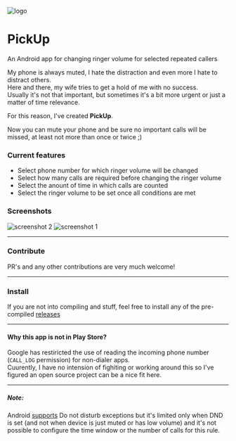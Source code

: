 ![logo](https://github.com/sagilo/pickup/blob/master/graphics/logo_128x128.png)

# PickUp
An Android app for changing ringer volume for selected repeated callers

My phone is always muted, I hate the distraction and even more I hate to distract others.  
Here and there, my wife tries to get a hold of me with no success.  
Usually it's not that important, but sometimes it's a bit more urgent or just a matter of time relevance.  

For this reason, I've created __PickUp__.  

Now you can mute your phone and be sure no important calls will be missed, at least not more than once or twice ;)


### Current features
* Select phone number for which ringer volume will be changed
* Select how many calls are required before changing the ringer volume
* Select the anount of time in which calls are counted
* Select the ringer volume to be set once all conditions are met

### Screenshots
![screenshot 2](https://github.com/sagilo/pickup/blob/master/screenshots/screenshot_2.png) ![screenshot 1](https://github.com/sagilo/pickup/blob/master/screenshots/screenshot_1.png)

------

### Contribute
PR's and any other contributions are very much welcome!

------

### Install
If you are not into compiling and stuff, feel free to install any of the pre-compiled [releases](https://github.com/sagilo/pickup/releases)

------

#### Why this app is not in Play Store?
Google has restiricted the use of reading the incoming phone number (`CALL_LOG` permission) for non-dialer apps.  
Cuurently, I have no intension of fighiting or working around this so I've figured an open source project can be a nice fit here.

------

##### Note:  
Android [supports](https://support.google.com/android/answer/9069335?hl=en) Do not disturb exceptions but it's limited only when DND is set (and not when device is just muted or has low volume) and it's not possible to configure the time window or the number of calls for this rule.
